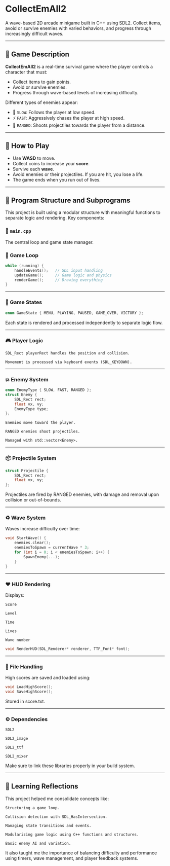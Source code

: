 # CollectEmAll2

A wave-based 2D arcade minigame built in C++ using SDL2. Collect items, avoid or survive enemies with varied behaviors, and progress through increasingly difficult waves.

---

## 📌 Game Description

**CollectEmAll2** is a real-time survival game where the player controls a character that must:
- Collect items to gain points.
- Avoid or survive enemies.
- Progress through wave-based levels of increasing difficulty.

Different types of enemies appear:
- 🐢 `SLOW`: Follows the player at low speed.
- ⚡ `FAST`: Aggressively chases the player at high speed.
- 🔫 `RANGED`: Shoots projectiles towards the player from a distance.

---

## 🚀 How to Play

- Use **WASD** to move.
- Collect coins to increase your **score**.
- Survive each **wave**.
- Avoid enemies or their projectiles. If you are hit, you lose a life.
- The game ends when you run out of lives.

---

## 🧱 Program Structure and Subprograms

This project is built using a modular structure with meaningful functions to separate logic and rendering. Key components:

### 📁 `main.cpp`
The central loop and game state manager.

### 🔁 Game Loop

```cpp
while (running) {
    handleEvents();   // SDL input handling
    updateGame();     // Game logic and physics
    renderGame();     // Drawing everything
}
```

---

### 🧠 Game States

```cpp
enum GameState { MENU, PLAYING, PAUSED, GAME_OVER, VICTORY };
```

Each state is rendered and processed independently to separate logic flow.

---

### 🎮 Player Logic

    SDL_Rect playerRect handles the position and collision.

    Movement is processed via keyboard events (SDL_KEYDOWN).

---

### 💥 Enemy System

```cpp
enum EnemyType { SLOW, FAST, RANGED };
struct Enemy {
    SDL_Rect rect;
    float vx, vy;
    EnemyType type;
};
```

    Enemies move toward the player.

    RANGED enemies shoot projectiles.

    Managed with std::vector<Enemy>.

---

### 📦 Projectile System

```cpp
struct Projectile {
    SDL_Rect rect;
    float vx, vy;
};
```

Projectiles are fired by RANGED enemies, with damage and removal upon collision or out-of-bounds.

---

### ♻️ Wave System

Waves increase difficulty over time:

```cpp
void StartWave() {
    enemies.clear();
    enemiesToSpawn = currentWave * 3;
    for (int i = 0; i < enemiesToSpawn; i++) {
        SpawnEnemy(...);
    }
}
```

---

### ❤️ HUD Rendering

Displays:

    Score

    Level

    Time

    Lives

    Wave number

```cpp
void RenderHUD(SDL_Renderer* renderer, TTF_Font* font);
```

---

### 📂 File Handling

High scores are saved and loaded using:

```cpp
void LoadHighScore();
void SaveHighScore();
```

Stored in score.txt.

---

### ⚙️ Dependencies

    SDL2

    SDL2_image

    SDL2_ttf

    SDL2_mixer

Make sure to link these libraries properly in your build system.

---

## 🧠 Learning Reflections

This project helped me consolidate concepts like:

    Structuring a game loop.

    Collision detection with SDL_HasIntersection.

    Managing state transitions and events.

    Modularizing game logic using C++ functions and structures.

    Basic enemy AI and variation.

It also taught me the importance of balancing difficulty and performance using timers, wave management, and player feedback systems.
